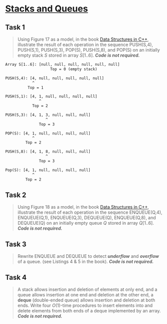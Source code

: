 # [Stacks and Queues](https://github.com/d-khan/dslabs/blob/main/intro/stacks-queues.md)

## Task 1

> Using Figure 17 as a model, in the book
> [Data Structures in C++](https://d-khan.github.io/ds), illustrate the result
> of each operation in the sequence PUSH(S,4), PUSH(S,1), PUSH(S,3), POP(S),
> PUSH(S,8), and POP(S) on an initially empty stack $S$ stored in array
> $S[1..6]$. **_Code is not required._**

```txt
Array S[1..6]: [null, null, null, null, null, null]
                    Top = 0 (empty stack)

PUSH(S,4): [4, null, null, null, null, null]
            ^
          Top = 1

PUSH(S,1): [4, 1, null, null, null, null]
               ^
            Top = 2

PUSH(S,3): [4, 1, 3, null, null, null]
                  ^
               Top = 3

POP(S): [4, 1, null, null, null, null]
            ^
         Top = 2

PUSH(S,8): [4, 1, 8, null, null, null]
                  ^
               Top = 3

Pop(S): [4, 1, null, null, null, null]
            ^
         Top = 2
```

## Task 2

> Using Figure 18 as a model, in the book
> [Data Structures in C++](https://d-khan.github.io/ds), illustrate the result
> of each operation in the sequence ENQUEUE(Q,4), ENQUEUE(Q,1), ENQUEUE(Q,3),
> DEQUEUE(Q), ENQUEUE(Q,8), and DEQUEUE(Q) on an initially empty queue $Q$
> stored in array $Q[1..6]$. **_Code is not required._**

## Task 3

> Rewrite ENQUEUE and DEQUEUE to detect **_underflow_** and **_overflow_** of a
> queue. (see Listings 4 & 5 in the book). **_Code is not required._**

## Task 4

> A stack allows insertion and deletion of elements at only end, and a queue
> allows insertion at one end and deletion at the other end, a **deque**
> (double-ended queue) allows insertion and deletion at both ends. Write four
> $O(1)$-time procedures to insert elements into and delete elements from both
> ends of a deque implemented by an array. **_Code is not required._**
